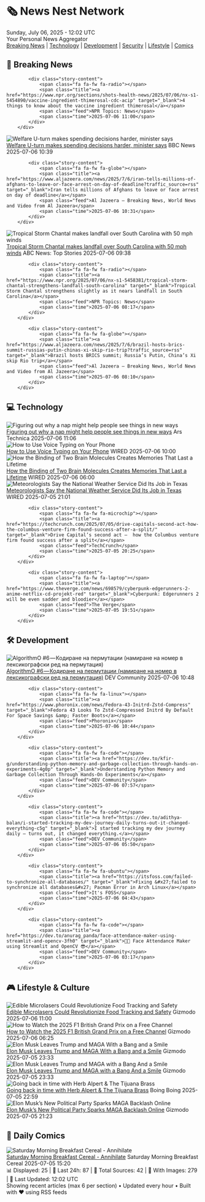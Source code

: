 <!-- Processing 54 RSS feeds at 2025-07-06 12:01:52 UTC -->
<!-- Processing: XKCD -->
<!-- Processing: Saturday Morning Breakfast Cereal -->
<!-- Processing: Poorly Drawn Lines -->
<!-- Processing: Girl Genius -->
<!-- Processing: Dinosaur Comics -->
<!-- Processing: CNN Top Stories -->
<!-- Processing: BBC Breaking News -->
<!-- Processing: Al Jazeera Breaking News -->
<!-- Processing: NPR News -->
<!-- Processing: CBC News -->
<!-- Error processing https://rss.cbc.ca/lineup/topstories.xml: The read operation timed out -->
<!-- Processing: Reuters World News -->
<!-- Processing: Associated Press Breaking -->
<!-- Processing: ABC News Breaking -->
<!-- Processing: Guardian World News -->
<!-- Processing: Ars Technica -->
<!-- Processing: WIRED -->
<!-- Processing: Slashdot -->
<!-- Processing: StackOverflow Blog -->
<!-- Processing: Phoronix Linux News -->
<!-- Processing: OMG! Ubuntu -->
<!-- Processing: DistroWatch -->
<!-- Processing: Ubuntu Blog -->
<!-- Processing: GitLab Blog -->
<!-- Processing: Martin Fowler -->
<!-- Processing: The Pragmatic Engineer -->
<!-- Processing: Kotaku -->
<!-- Generated 5 new posts out of 26 feeds processed -->
<div class="newspaper-header">
    <h1 class="newspaper-title">🗞️ News Nest Network</h1>
    <div class="newspaper-date">Sunday, July 06, 2025 - 12:02 UTC</div>
    <div class="newspaper-subtitle">Your Personal News Aggregator</div>
</div>

<div class="newspaper-nav">
    <a href="#breaking">Breaking News</a> |
    <a href="#tech">Technology</a> |
    <a href="#dev">Development</a> |
    <a href="#security">Security</a> |
    <a href="#lifestyle">Lifestyle</a> |
    <a href="#webcomics">Comics</a>
</div>

<div class="news-section breaking-news" id="breaking">
<h2 class="section-header">🚨 Breaking News</h2>
<div class="stories-container">
<div class="story">
            
            <div class="story-content">
                <span class="fa fa-fw fa-radio"></span>
                <span class="title"><a href="https://www.npr.org/sections/shots-health-news/2025/07/06/nx-s1-5454890/vaccine-ingredient-thimerosal-cdc-acip" target="_blank">4 things to know about the vaccine ingredient thimerosal</a></span>
                <span class="feed">NPR Topics: News</span>
                <span class="time">2025-07-06 11:00</span>
            </div>
        </div>
<div class="story">
            <img src="https://ichef.bbci.co.uk/ace/standard/240/cpsprodpb/5a52/live/d137a740-5a59-11f0-960d-e9f1088a89fe.jpg" alt="Welfare U-turn makes spending decisions harder, minister says" class="story-image" loading="lazy" onerror="this.style.display='none'">
            <div class="story-content">
                <span class="fa fa-fw fa-flag"></span>
                <span class="title"><a href="https://www.bbc.com/news/articles/cq8z34x914jo" target="_blank">Welfare U-turn makes spending decisions harder, minister says</a></span>
                <span class="feed">BBC News</span>
                <span class="time">2025-07-06 10:39</span>
            </div>
        </div>
<div class="story">
            
            <div class="story-content">
                <span class="fa fa-fw fa-globe"></span>
                <span class="title"><a href="https://www.aljazeera.com/news/2025/7/6/iran-tells-millions-of-afghans-to-leave-or-face-arrest-on-day-of-deadline?traffic_source=rss" target="_blank">Iran tells millions of Afghans to leave or face arrest on day of deadline</a></span>
                <span class="feed">Al Jazeera – Breaking News, World News and Video from Al Jazeera</span>
                <span class="time">2025-07-06 10:31</span>
            </div>
        </div>
<div class="story">
            <img src="https://s.abcnews.com/images/US/tropical-storm-chantal-ap-jt-250705_1751739297107_hpMain_4x3t_384.jpg" alt="Tropical Storm Chantal makes landfall over South Carolina with 50 mph winds" class="story-image" loading="lazy" onerror="this.style.display='none'">
            <div class="story-content">
                <span class="fa fa-fw fa-tv"></span>
                <span class="title"><a href="https://abcnews.go.com/US/tropical-storm-warnings-extended-north-carolina-chantal-approaches/story?id=123505008" target="_blank">Tropical Storm Chantal makes landfall over South Carolina with 50 mph winds</a></span>
                <span class="feed">ABC News: Top Stories</span>
                <span class="time">2025-07-06 09:38</span>
            </div>
        </div>
<div class="story">
            
            <div class="story-content">
                <span class="fa fa-fw fa-radio"></span>
                <span class="title"><a href="https://www.npr.org/2025/07/06/nx-s1-5458381/tropical-storm-chantal-strengthens-landfall-south-carolina" target="_blank">Tropical Storm Chantal strengthens slightly as it nears landfall in South Carolina</a></span>
                <span class="feed">NPR Topics: News</span>
                <span class="time">2025-07-06 08:17</span>
            </div>
        </div>
<div class="story">
            
            <div class="story-content">
                <span class="fa fa-fw fa-globe"></span>
                <span class="title"><a href="https://www.aljazeera.com/news/2025/7/6/brazil-hosts-brics-summit-russias-putin-chinas-xi-skip-rio-trip?traffic_source=rss" target="_blank">Brazil hosts BRICS summit; Russia’s Putin, China’s Xi skip Rio trip</a></span>
                <span class="feed">Al Jazeera – Breaking News, World News and Video from Al Jazeera</span>
                <span class="time">2025-07-06 08:10</span>
            </div>
        </div>
</div>
</div>
<div class="news-section tech-news" id="tech">
<h2 class="section-header">💻 Technology</h2>
<div class="stories-container">
<div class="story">
            <img src="https://cdn.arstechnica.net/wp-content/uploads/2025/07/GettyImages-1054583202-500x500.jpg" alt="Figuring out why a nap might help people see things in new ways" class="story-image" loading="lazy" onerror="this.style.display='none'">
            <div class="story-content">
                <span class="fa fa-fw fa-cog"></span>
                <span class="title"><a href="https://arstechnica.com/science/2025/07/figuring-out-why-a-nap-might-help-people-see-things-in-new-ways/" target="_blank">Figuring out why a nap might help people see things in new ways</a></span>
                <span class="feed">Ars Technica</span>
                <span class="time">2025-07-06 11:06</span>
            </div>
        </div>
<div class="story">
            <img src="https://media.wired.com/photos/6866b14be418c4bc67d56bf2/master/pass/voice-typing-gear-2018038189.jpg" alt="How to Use Voice Typing on Your Phone" class="story-image" loading="lazy" onerror="this.style.display='none'">
            <div class="story-content">
                <span class="fa fa-fw fa-bolt"></span>
                <span class="title"><a href="https://www.wired.com/story/how-to-use-voice-typing-on-your-phone/" target="_blank">How to Use Voice Typing on Your Phone</a></span>
                <span class="feed">WIRED</span>
                <span class="time">2025-07-06 10:00</span>
            </div>
        </div>
<div class="story">
            <img src="https://media.wired.com/photos/686502181decd773fdce09c8/master/pass/MolecularMemory_crCarlos-Arrojo-Lede.jpeg" alt="How the Binding of Two Brain Molecules Creates Memories That Last a Lifetime" class="story-image" loading="lazy" onerror="this.style.display='none'">
            <div class="story-content">
                <span class="fa fa-fw fa-bolt"></span>
                <span class="title"><a href="https://www.wired.com/story/the-molecular-bond-that-helps-secure-your-memories/" target="_blank">How the Binding of Two Brain Molecules Creates Memories That Last a Lifetime</a></span>
                <span class="feed">WIRED</span>
                <span class="time">2025-07-06 06:00</span>
            </div>
        </div>
<div class="story">
            <img src="https://media.wired.com/photos/6869798496efdc8698cddbf1/master/pass/2222953080" alt="Meteorologists Say the National Weather Service Did Its Job in Texas" class="story-image" loading="lazy" onerror="this.style.display='none'">
            <div class="story-content">
                <span class="fa fa-fw fa-bolt"></span>
                <span class="title"><a href="https://www.wired.com/story/meteorologists-say-the-national-weather-service-did-its-job-in-texas/" target="_blank">Meteorologists Say the National Weather Service Did Its Job in Texas</a></span>
                <span class="feed">WIRED</span>
                <span class="time">2025-07-05 21:01</span>
            </div>
        </div>
<div class="story">
            
            <div class="story-content">
                <span class="fa fa-fw fa-microchip"></span>
                <span class="title"><a href="https://techcrunch.com/2025/07/05/drive-capitals-second-act-how-the-columbus-venture-firm-found-success-after-a-split/" target="_blank">Drive Capital’s second act –  how the Columbus venture firm found success after a split</a></span>
                <span class="feed">TechCrunch</span>
                <span class="time">2025-07-05 20:25</span>
            </div>
        </div>
<div class="story">
            
            <div class="story-content">
                <span class="fa fa-fw fa-laptop"></span>
                <span class="title"><a href="https://www.theverge.com/news/698579/cyberpunk-edgerunners-2-anime-netflix-cd-projekt-red" target="_blank">Cyberpunk: Edgerunners 2 will be even sadder and bloodier</a></span>
                <span class="feed">The Verge</span>
                <span class="time">2025-07-05 19:51</span>
            </div>
        </div>
</div>
</div>
<div class="news-section dev-news" id="dev">
<h2 class="section-header">🛠️ Development</h2>
<div class="stories-container">
<div class="story">
            <img src="https://media2.dev.to/dynamic/image/width=800%2Cheight=%2Cfit=scale-down%2Cgravity=auto%2Cformat=auto/https%3A%2F%2Fdev-to-uploads.s3.amazonaws.com%2Fuploads%2Farticles%2Fiiu3bh2k8dq7biw3ofij.jpg" alt="AlgorithmO #6 — Кодиране на пермутации (намиране на номер в лексикографски ред на пермутация)" class="story-image" loading="lazy" onerror="this.style.display='none'">
            <div class="story-content">
                <span class="fa fa-fw fa-code"></span>
                <span class="title"><a href="https://dev.to/dvt32/algorithmo-6-kodiranie-na-piermutatsii-namiranie-na-nomier-v-lieksikoghrafski-ried-na-piermutatsiia-34p7" target="_blank">AlgorithmO #6 — Кодиране на пермутации (намиране на номер в лексикографски ред на пермутация)</a></span>
                <span class="feed">DEV Community</span>
                <span class="time">2025-07-06 10:48</span>
            </div>
        </div>
<div class="story">
            
            <div class="story-content">
                <span class="fa fa-fw fa-linux"></span>
                <span class="title"><a href="https://www.phoronix.com/news/Fedora-43-Initrd-Zstd-Compress" target="_blank">Fedora 43 Looks To Zstd-Compressed Initrd By Default For Space Savings &amp; Faster Boots</a></span>
                <span class="feed">Phoronix</span>
                <span class="time">2025-07-06 10:44</span>
            </div>
        </div>
<div class="story">
            
            <div class="story-content">
                <span class="fa fa-fw fa-code"></span>
                <span class="title"><a href="https://dev.to/kfir-g/understanding-python-memory-and-garbage-collection-through-hands-on-experiments-4g0p" target="_blank">Understanding Python Memory and Garbage Collection Through Hands-On Experiments</a></span>
                <span class="feed">DEV Community</span>
                <span class="time">2025-07-06 07:57</span>
            </div>
        </div>
<div class="story">
            
            <div class="story-content">
                <span class="fa fa-fw fa-code"></span>
                <span class="title"><a href="https://dev.to/adithya-balan/i-started-tracking-my-dev-journey-daily-turns-out-it-changed-everything-c5g" target="_blank">I started tracking my dev journey daily — turns out, it changed everything.</a></span>
                <span class="feed">DEV Community</span>
                <span class="time">2025-07-06 05:50</span>
            </div>
        </div>
<div class="story">
            
            <div class="story-content">
                <span class="fa fa-fw fa-ubuntu"></span>
                <span class="title"><a href="https://itsfoss.com/failed-to-synchronize-all-databases/" target="_blank">Fixing &#x27;failed to synchronize all databases&#x27; Pacman Error in Arch Linux</a></span>
                <span class="feed">It's FOSS</span>
                <span class="time">2025-07-06 04:43</span>
            </div>
        </div>
<div class="story">
            
            <div class="story-content">
                <span class="fa fa-fw fa-code"></span>
                <span class="title"><a href="https://dev.to/anurag_panda/face-attendance-maker-using-streamlit-and-opencv-3fh0" target="_blank">🧑‍💼 Face Attendance Maker using Streamlit and OpenCV 😎</a></span>
                <span class="feed">DEV Community</span>
                <span class="time">2025-07-06 03:17</span>
            </div>
        </div>
</div>
</div>
<div class="news-section lifestyle-news" id="lifestyle">
<h2 class="section-header">🎮 Lifestyle & Culture</h2>
<div class="stories-container">
<div class="story">
            <img src="https://gizmodo.com/app/uploads/2025/07/edible-lasers.jpg" alt="Edible Microlasers Could Revolutionize Food Tracking and Safety" class="story-image" loading="lazy" onerror="this.style.display='none'">
            <div class="story-content">
                <span class="fa fa-fw fa-computer"></span>
                <span class="title"><a href="https://gizmodo.com/edible-microlasers-could-revolutionize-food-tracking-and-safety-2000624018" target="_blank">Edible Microlasers Could Revolutionize Food Tracking and Safety</a></span>
                <span class="feed">Gizmodo</span>
                <span class="time">2025-07-06 11:00</span>
            </div>
        </div>
<div class="story">
            <img src="https://gizmodo.com/app/uploads/2025/07/F1-British-GP-Live-Stream-Free-Channel.jpg" alt="How to Watch the 2025 F1 British Grand Prix on a Free Channel" class="story-image" loading="lazy" onerror="this.style.display='none'">
            <div class="story-content">
                <span class="fa fa-fw fa-computer"></span>
                <span class="title"><a href="https://gizmodo.com/how-to-watch-the-2025-f1-british-grand-prix-on-a-free-channel-2000623261" target="_blank">How to Watch the 2025 F1 British Grand Prix on a Free Channel</a></span>
                <span class="feed">Gizmodo</span>
                <span class="time">2025-07-06 06:25</span>
            </div>
        </div>
<div class="story">
            <img src="https://gizmodo.com/app/uploads/2024/11/Elon-Musk-at-Mar-a-Lago-.jpg" alt="Elon Musk Leaves Trump and MAGA With a Bang and a Smile" class="story-image" loading="lazy" onerror="this.style.display='none'">
            <div class="story-content">
                <span class="fa fa-fw fa-computer"></span>
                <span class="title"><a href="https://gizmodo.com/elon-musk-leaves-trump-and-maga-with-a-bang-and-a-smile-2000624469" target="_blank">Elon Musk Leaves Trump and MAGA With a Bang and a Smile</a></span>
                <span class="feed">Gizmodo</span>
                <span class="time">2025-07-05 23:33</span>
            </div>
        </div>
<div class="story">
            <img src="https://gizmodo.com/app/uploads/2024/11/Elon-Musk-at-Mar-a-Lago-.jpg" alt="Elon Musk Leaves Trump and MAGA with a Bang And a Smile" class="story-image" loading="lazy" onerror="this.style.display='none'">
            <div class="story-content">
                <span class="fa fa-fw fa-computer"></span>
                <span class="title"><a href="https://gizmodo.com/elon-musk-leaves-trump-and-maga-with-a-bang-and-a-smile-2000624469" target="_blank">Elon Musk Leaves Trump and MAGA with a Bang And a Smile</a></span>
                <span class="feed">Gizmodo</span>
                <span class="time">2025-07-05 23:33</span>
            </div>
        </div>
<div class="story">
            <img src="https://i0.wp.com/boingboing.net/wp-content/uploads/2025/07/herb.jpeg?fit=1080%2C607&amp;quality=60&amp;ssl=1" alt="Going back in time with Herb Alpert &amp; The Tijuana Brass" class="story-image" loading="lazy" onerror="this.style.display='none'">
            <div class="story-content">
                <span class="fa fa-fw fa-arrow-right"></span>
                <span class="title"><a href="https://boingboing.net/2025/07/05/going-back-in-time-with-herb-alpert-the-tijuana-brass.html" target="_blank">Going back in time with Herb Alpert &amp; The Tijuana Brass</a></span>
                <span class="feed">Boing Boing</span>
                <span class="time">2025-07-05 22:59</span>
            </div>
        </div>
<div class="story">
            <img src="https://gizmodo.com/app/uploads/2025/03/elon-musk-march-24-2025-GettyImages-2206231809-copy.jpg" alt="Elon Musk’s New Political Party Sparks MAGA Backlash Online" class="story-image" loading="lazy" onerror="this.style.display='none'">
            <div class="story-content">
                <span class="fa fa-fw fa-computer"></span>
                <span class="title"><a href="https://gizmodo.com/elon-musks-new-political-party-sparks-maga-backlash-online-2000624462" target="_blank">Elon Musk’s New Political Party Sparks MAGA Backlash Online</a></span>
                <span class="feed">Gizmodo</span>
                <span class="time">2025-07-05 21:23</span>
            </div>
        </div>
</div>
</div>
<div class="news-section webcomics-section" id="webcomics">
<h2 class="section-header">🎨 Daily Comics</h2>
<div class="stories-container">
<div class="story">
            <img src="https://www.smbc-comics.com/comics/1751596995-20250705.png" alt="Saturday Morning Breakfast Cereal - Annihilate" class="story-image" loading="lazy" onerror="this.style.display='none'">
            <div class="story-content">
                <span class="fa fa-fw fa-smile"></span>
                <span class="title"><a href="https://www.smbc-comics.com/comic/annihilate" target="_blank">Saturday Morning Breakfast Cereal - Annihilate</a></span>
                <span class="feed">Saturday Morning Breakfast Cereal</span>
                <span class="time">2025-07-05 15:20</span>
            </div>
        </div>
</div>
</div>

<div class="newspaper-footer">
    <div class="stats">
        📊 Displayed: 25 | 📅 Last 24h: 87 | 📡 Total Sources: 42 | 📸 With Images: 279 |
        🔄 Last Updated: 12:02 UTC
    </div>
    <div class="footer-note">
        Showing recent articles (max 6 per section) • Updated every hour • Built with ❤️ using RSS feeds
    </div>
</div>
